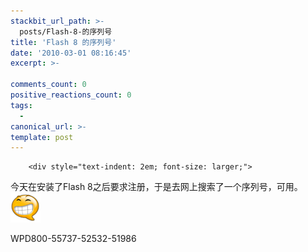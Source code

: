 ```yaml
---
stackbit_url_path: >-
  posts/Flash-8-的序列号
title: 'Flash 8 的序列号'
date: '2010-03-01 08:16:45'
excerpt: >-
  
comments_count: 0
positive_reactions_count: 0
tags: 
  - 
canonical_url: >-
template: post
---
```


        <div style="text-indent: 2em; font-size: larger;">
<p>今天在安装了Flash 8之后要求注册，于是去网上搜索了一个序列号，可用。<img alt="" src="https://raw.githubusercontent.com/Jeff-Tian/blogengine.net/master/Source/BlogEngine/BlogEngine.NET/App_Data/files/image_277.png"></p>
<p>WPD800-55737-52532-51986</p>
</div>
      